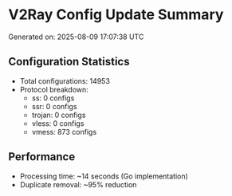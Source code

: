 # V2Ray Config Update Summary
Generated on: 2025-08-09 17:07:38 UTC

## Configuration Statistics
- Total configurations: 14953
- Protocol breakdown:
  - ss: 0 configs
  - ssr: 0 configs
  - trojan: 0 configs
  - vless: 0 configs
  - vmess: 873 configs

## Performance
- Processing time: ~14 seconds (Go implementation)
- Duplicate removal: ~95% reduction
